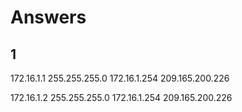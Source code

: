 # Answers

## 1
172.16.1.1
255.255.255.0
172.16.1.254
209.165.200.226

172.16.1.2
255.255.255.0
172.16.1.254
209.165.200.226
